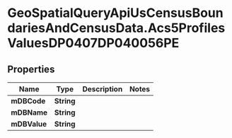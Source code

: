 # GeoSpatialQueryApiUsCensusBoundariesAndCensusData.Acs5ProfilesValuesDP0407DP040056PE

## Properties

Name | Type | Description | Notes
------------ | ------------- | ------------- | -------------
**mDBCode** | **String** |  | 
**mDBName** | **String** |  | 
**mDBValue** | **String** |  | 


